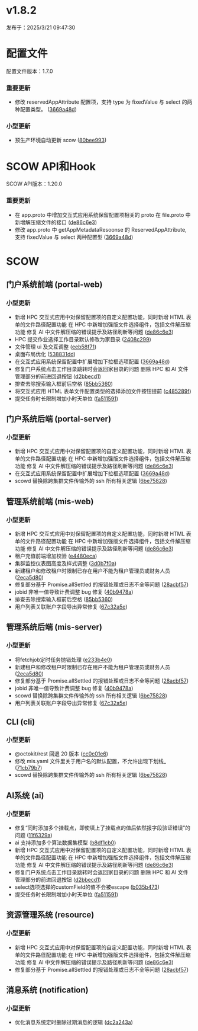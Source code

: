 # v1.8.2

发布于：2025/3/21 09:47:30



# 配置文件

配置文件版本：1.7.0

### 重要更新
- 修改 reservedAppAttribute 配置项，支持 type 为 fixedValue 与 select 的两种配置类型。 ([3669a48d](https://github.com/PKUHPC/SCOW/commit/3669a48d696239a3200cc100946ec6190e2b0f8b))

### 小型更新
- 预生产环境自动更新 scow ([80bee993](https://github.com/PKUHPC/SCOW/commit/80bee99320c6c1609573749cf118bf6cb3e37bc2))


# SCOW API和Hook

SCOW API版本：1.20.0

### 重要更新
- 在 app.proto 中增加交互式应用系统保留配置项相关的 proto
在 file.proto 中新增解压缩文件的接口 ([de86c6e3](https://github.com/PKUHPC/SCOW/commit/de86c6e33430448728f818f05c822458e4c0dd4d))
- 修改 app.proto 中 getAppMetadataResoonse 的 ReservedAppAttribute, 支持 fixedValue 与 select 两种配置型 ([3669a48d](https://github.com/PKUHPC/SCOW/commit/3669a48d696239a3200cc100946ec6190e2b0f8b))


# SCOW

## 门户系统前端 (portal-web) 

### 小型更新
- 新增 HPC 交互式应用中对保留配置项的自定义配置功能，同时新增 HTML 表单的文件路径配置功能
在 HPC 中新增加强版文件选择组件，包括文件解压缩功能
修复 AI 中文件解压缩的错误提示及路径刷新等问题 ([de86c6e3](https://github.com/PKUHPC/SCOW/commit/de86c6e33430448728f818f05c822458e4c0dd4d))
- HPC 提交作业选择工作目录默认修改为家目录 ([2408c299](https://github.com/PKUHPC/SCOW/commit/2408c2993b1f418cf834fa667311ff8298d2e2c6))
- 文件管理 ui 及交互调整 ([eeb58f71](https://github.com/PKUHPC/SCOW/commit/eeb58f7186db5eddbb633b084e31fa5dab74c71e))
- 桌面布局优化 ([538831dd](https://github.com/PKUHPC/SCOW/commit/538831dd2483b62eb8019fffca18793a383f3de9))
- 在交互式应用系统保留配置中扩展增加下拉框选项配置 ([3669a48d](https://github.com/PKUHPC/SCOW/commit/3669a48d696239a3200cc100946ec6190e2b0f8b))
- 修复门户系统点击工作目录跳转时会返回家目录的问题
删除 HPC 和 AI 文件管理部分的前进回退按钮 ([d2bbecd1](https://github.com/PKUHPC/SCOW/commit/d2bbecd19f3a2d9849e58e3a8e032a95d44f140e))
- 排查去除搜索输入框前后空格 ([85bb5360](https://github.com/PKUHPC/SCOW/commit/85bb5360a270307b3cd2b84b2d6bc9fa90e33fc3))
- 将交互式应用 HTML 表单文件配置类型的选择添加文件按钮提前 ([c485289f](https://github.com/PKUHPC/SCOW/commit/c485289f2353bf71a7e6b997fa1461323bf2af18))
- 提交任务时长限制增加小时天单位 ([fa511591](https://github.com/PKUHPC/SCOW/commit/fa51159137910b658537a33782ae5a902a8f3702))

## 门户系统后端 (portal-server) 

### 小型更新
- 新增 HPC 交互式应用中对保留配置项的自定义配置功能，同时新增 HTML 表单的文件路径配置功能
在 HPC 中新增加强版文件选择组件，包括文件解压缩功能
修复 AI 中文件解压缩的错误提示及路径刷新等问题 ([de86c6e3](https://github.com/PKUHPC/SCOW/commit/de86c6e33430448728f818f05c822458e4c0dd4d))
- 在交互式应用系统保留配置中扩展增加下拉框选项配置 ([3669a48d](https://github.com/PKUHPC/SCOW/commit/3669a48d696239a3200cc100946ec6190e2b0f8b))
- scowd 替换除跨集群文件传输外的 ssh 所有相关逻辑 ([6be75828](https://github.com/PKUHPC/SCOW/commit/6be758281da4825e043c89b11ed7917548d37e3d))

## 管理系统前端 (mis-web) 

### 小型更新
- 新增 HPC 交互式应用中对保留配置项的自定义配置功能，同时新增 HTML 表单的文件路径配置功能
在 HPC 中新增加强版文件选择组件，包括文件解压缩功能
修复 AI 中文件解压缩的错误提示及路径刷新等问题 ([de86c6e3](https://github.com/PKUHPC/SCOW/commit/de86c6e33430448728f818f05c822458e4c0dd4d))
- 租户充值前端增加校验 ([e4480eca](https://github.com/PKUHPC/SCOW/commit/e4480eca01f2c3c7536713c256ac0bc235e15f0b))
- 集群监控仪表图高度及样式调整 ([3d0b7f0a](https://github.com/PKUHPC/SCOW/commit/3d0b7f0a7966d55443d13354e1b53443ce7c0196))
- 新建租户和修改租户时限制已存在用户不能为租户管理员或财务人员 ([2eca5d80](https://github.com/PKUHPC/SCOW/commit/2eca5d801bbbb777831d02f29ae2adb7cd681037))
- 修复部分基于 Promise.allSettled 的报错处理或日志不全等问题 ([28acbf57](https://github.com/PKUHPC/SCOW/commit/28acbf57ab86b565cd4e18e8ca2f41bbe3aee817))
- jobid 非唯一值导致计费调整 bug 修复 ([40b9478a](https://github.com/PKUHPC/SCOW/commit/40b9478afaf5a025522c808e4dff539636e016cf))
- 排查去除搜索输入框前后空格 ([85bb5360](https://github.com/PKUHPC/SCOW/commit/85bb5360a270307b3cd2b84b2d6bc9fa90e33fc3))
- 用户列表关联账户字段导出异常修复 ([67c32a5e](https://github.com/PKUHPC/SCOW/commit/67c32a5eef488670622f29190267584679a27291))

## 管理系统后端 (mis-server) 

### 小型更新
- 将fetchjob定时任务抛错处理 ([e233b4e0](https://github.com/PKUHPC/SCOW/commit/e233b4e0cd60d07ef0221ea60b898886d74e011b))
- 新建租户和修改租户时限制已存在用户不能为租户管理员或财务人员 ([2eca5d80](https://github.com/PKUHPC/SCOW/commit/2eca5d801bbbb777831d02f29ae2adb7cd681037))
- 修复部分基于 Promise.allSettled 的报错处理或日志不全等问题 ([28acbf57](https://github.com/PKUHPC/SCOW/commit/28acbf57ab86b565cd4e18e8ca2f41bbe3aee817))
- jobid 非唯一值导致计费调整 bug 修复 ([40b9478a](https://github.com/PKUHPC/SCOW/commit/40b9478afaf5a025522c808e4dff539636e016cf))
- scowd 替换除跨集群文件传输外的 ssh 所有相关逻辑 ([6be75828](https://github.com/PKUHPC/SCOW/commit/6be758281da4825e043c89b11ed7917548d37e3d))
- 用户列表关联账户字段导出异常修复 ([67c32a5e](https://github.com/PKUHPC/SCOW/commit/67c32a5eef488670622f29190267584679a27291))

## CLI (cli) 

### 小型更新
- @octokit/rest 回退 20 版本 ([cc0c01e6](https://github.com/PKUHPC/SCOW/commit/cc0c01e696d4c32642c395efca4d3ce89d1229a5))
- 修改 mis.yaml 文件里关于用户名的默认配置，不允许出现下划线\_ ([71cb79b7](https://github.com/PKUHPC/SCOW/commit/71cb79b7ca798ec2fffc1c3dd398f834a4001d3f))
- scowd 替换除跨集群文件传输外的 ssh 所有相关逻辑 ([6be75828](https://github.com/PKUHPC/SCOW/commit/6be758281da4825e043c89b11ed7917548d37e3d))

## AI系统 (ai) 

### 小型更新
- 修复“同时添加多个挂载点，即使填上了挂载点的值后依然报字段验证错误”的问题 ([11f6329a](https://github.com/PKUHPC/SCOW/commit/11f6329af8c22b392b33b63f6a5cee7f0f7d6ebd))
- ai 支持添加多个算法数据集模型 ([b8df1cb0](https://github.com/PKUHPC/SCOW/commit/b8df1cb0a4bfcaf245f9f68d2ff12b5b62a31e22))
- 新增 HPC 交互式应用中对保留配置项的自定义配置功能，同时新增 HTML 表单的文件路径配置功能
在 HPC 中新增加强版文件选择组件，包括文件解压缩功能
修复 AI 中文件解压缩的错误提示及路径刷新等问题 ([de86c6e3](https://github.com/PKUHPC/SCOW/commit/de86c6e33430448728f818f05c822458e4c0dd4d))
- 修复门户系统点击工作目录跳转时会返回家目录的问题
删除 HPC 和 AI 文件管理部分的前进回退按钮 ([d2bbecd1](https://github.com/PKUHPC/SCOW/commit/d2bbecd19f3a2d9849e58e3a8e032a95d44f140e))
- select选项选择的customField的值不会被escape ([b035b473](https://github.com/PKUHPC/SCOW/commit/b035b47356989ca5b18901cad2e419a8915c61ef))
- 提交任务时长限制增加小时天单位 ([fa511591](https://github.com/PKUHPC/SCOW/commit/fa51159137910b658537a33782ae5a902a8f3702))

## 资源管理系统 (resource) 

### 小型更新
- 新增 HPC 交互式应用中对保留配置项的自定义配置功能，同时新增 HTML 表单的文件路径配置功能
在 HPC 中新增加强版文件选择组件，包括文件解压缩功能
修复 AI 中文件解压缩的错误提示及路径刷新等问题 ([de86c6e3](https://github.com/PKUHPC/SCOW/commit/de86c6e33430448728f818f05c822458e4c0dd4d))
- 修复部分基于 Promise.allSettled 的报错处理或日志不全等问题 ([28acbf57](https://github.com/PKUHPC/SCOW/commit/28acbf57ab86b565cd4e18e8ca2f41bbe3aee817))

## 消息系统 (notification) 

### 小型更新
- 优化消息系统定时删除过期消息的逻辑 ([dc2a243a](https://github.com/PKUHPC/SCOW/commit/dc2a243a367b0ed5c6843fc734067bbeaed79caf))


